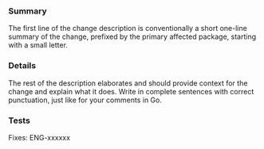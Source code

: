 ### Summary
The first line of the change description is conventionally a short one-line summary of the change, prefixed by the primary affected package, starting with a small letter.

### Details
The rest of the description elaborates and should provide context for the change and explain what it does. Write in complete sentences with correct punctuation, just like for your comments in Go.

### Tests

Fixes: ENG-xxxxxx